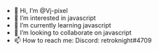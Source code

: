 - 👋 Hi, I’m @Vj-pixel
- 👀 I’m interested in javascript
- 🌱 I’m currently learning javascript
- 💞️ I’m looking to collaborate on javascript
- 📫 How to reach me: Discord: retroknight#4709

<!---
Vj-pixel/Vj-pixel is a ✨ special ✨ repository because its `README.md` (this file) appears on your GitHub profile.
You can click the Preview link to take a look at your changes.
--->
